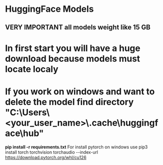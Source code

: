 # HuggingFace Models
## VERY IMPORTANT all models weight like 15 GB
# In first start you will have a huge download because models must locate localy
# If you work on windows and want to delete the model find directory "C:\Users\\<your_user_name>\\.cache\huggingface\hub"



**pip install -r requirements.txt**
For install pytorch on windows use pip3 install torch torchvision torchaudio --index-url https://download.pytorch.org/whl/cu126
